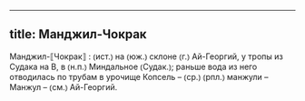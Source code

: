 
---
title: Манджил-Чокрак
---
Манджил-⟦Чокрак⟧
: ⦅ист.⦆ на ⦅юж.⦆ склоне ⦅г.⦆ Ай-Георгий, у тропы из Судака на В, в ⦅н.п.⦆ Миндальное ⦅Судак.⦆; раньше вода из него отводилась по трубам в урочище Копсель – ⦅ср.⦆ ⦅рпл.⦆ манжули – Манжул – ⦅см.⦆ Ай-Георгий.
